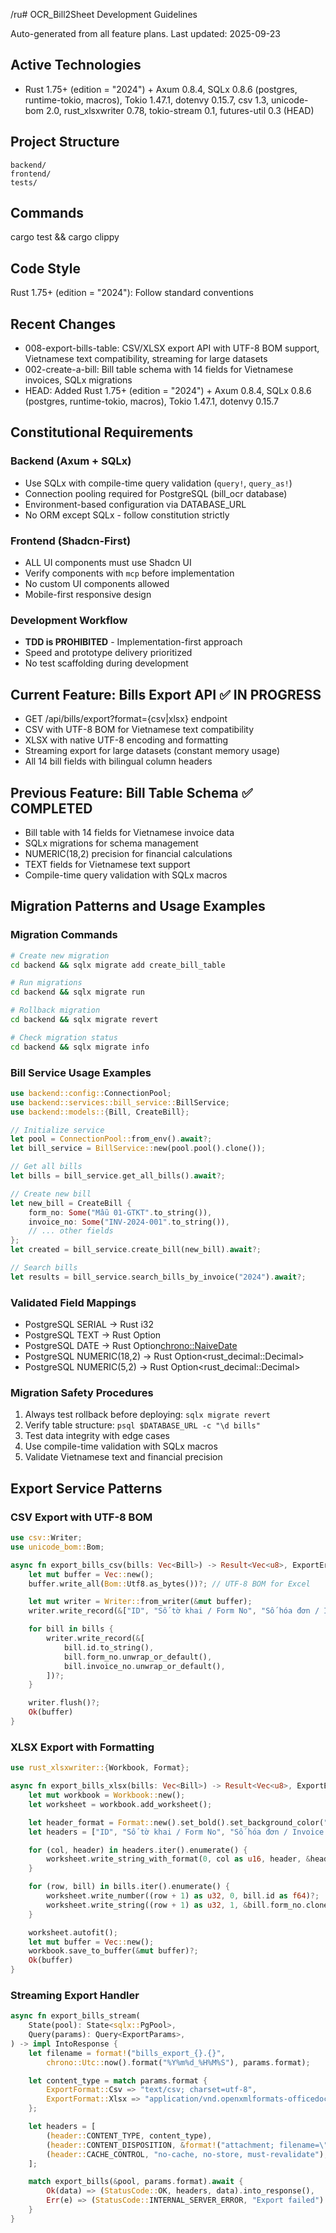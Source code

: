 ﻿/ru# OCR_Bill2Sheet Development Guidelines

Auto-generated from all feature plans. Last updated: 2025-09-23

## Active Technologies
- Rust 1.75+ (edition = "2024") + Axum 0.8.4, SQLx 0.8.6 (postgres, runtime-tokio, macros), Tokio 1.47.1, dotenvy 0.15.7, csv 1.3, unicode-bom 2.0, rust_xlsxwriter 0.78, tokio-stream 0.1, futures-util 0.3 (HEAD)

## Project Structure
```
backend/
frontend/
tests/
```

## Commands
cargo test && cargo clippy

## Code Style
Rust 1.75+ (edition = "2024"): Follow standard conventions

## Recent Changes
- 008-export-bills-table: CSV/XLSX export API with UTF-8 BOM support, Vietnamese text compatibility, streaming for large datasets
- 002-create-a-bill: Bill table schema with 14 fields for Vietnamese invoices, SQLx migrations
- HEAD: Added Rust 1.75+ (edition = "2024") + Axum 0.8.4, SQLx 0.8.6 (postgres, runtime-tokio, macros), Tokio 1.47.1, dotenvy 0.15.7

<!-- MANUAL ADDITIONS START -->

## Constitutional Requirements

### Backend (Axum + SQLx)
- Use SQLx with compile-time query validation (`query!`, `query_as!`)
- Connection pooling required for PostgreSQL (bill_ocr database)
- Environment-based configuration via DATABASE_URL
- No ORM except SQLx - follow constitution strictly

### Frontend (Shadcn-First)
- ALL UI components must use Shadcn UI
- Verify components with `mcp` before implementation
- No custom UI components allowed
- Mobile-first responsive design

### Development Workflow
- **TDD is PROHIBITED** - Implementation-first approach
- Speed and prototype delivery prioritized
- No test scaffolding during development

## Current Feature: Bills Export API ✅ IN PROGRESS
- GET /api/bills/export?format={csv|xlsx} endpoint
- CSV with UTF-8 BOM for Vietnamese text compatibility
- XLSX with native UTF-8 encoding and formatting
- Streaming export for large datasets (constant memory usage)
- All 14 bill fields with bilingual column headers

## Previous Feature: Bill Table Schema ✅ COMPLETED
- Bill table with 14 fields for Vietnamese invoice data
- SQLx migrations for schema management
- NUMERIC(18,2) precision for financial calculations
- TEXT fields for Vietnamese text support
- Compile-time query validation with SQLx macros

## Migration Patterns and Usage Examples

### Migration Commands
```bash
# Create new migration
cd backend && sqlx migrate add create_bill_table

# Run migrations
cd backend && sqlx migrate run

# Rollback migration
cd backend && sqlx migrate revert

# Check migration status
cd backend && sqlx migrate info
```

### Bill Service Usage Examples
```rust
use backend::config::ConnectionPool;
use backend::services::bill_service::BillService;
use backend::models::{Bill, CreateBill};

// Initialize service
let pool = ConnectionPool::from_env().await?;
let bill_service = BillService::new(pool.pool().clone());

// Get all bills
let bills = bill_service.get_all_bills().await?;

// Create new bill
let new_bill = CreateBill {
    form_no: Some("Mẫu 01-GTKT".to_string()),
    invoice_no: Some("INV-2024-001".to_string()),
    // ... other fields
};
let created = bill_service.create_bill(new_bill).await?;

// Search bills
let results = bill_service.search_bills_by_invoice("2024").await?;
```

### Validated Field Mappings
- PostgreSQL SERIAL → Rust i32
- PostgreSQL TEXT → Rust Option<String>
- PostgreSQL DATE → Rust Option<chrono::NaiveDate>
- PostgreSQL NUMERIC(18,2) → Rust Option<rust_decimal::Decimal>
- PostgreSQL NUMERIC(5,2) → Rust Option<rust_decimal::Decimal>

### Migration Safety Procedures
1. Always test rollback before deploying: `sqlx migrate revert`
2. Verify table structure: `psql $DATABASE_URL -c "\d bills"`
3. Test data integrity with edge cases
4. Use compile-time validation with SQLx macros
5. Validate Vietnamese text and financial precision

## Export Service Patterns

### CSV Export with UTF-8 BOM
```rust
use csv::Writer;
use unicode_bom::Bom;

async fn export_bills_csv(bills: Vec<Bill>) -> Result<Vec<u8>, ExportError> {
    let mut buffer = Vec::new();
    buffer.write_all(Bom::Utf8.as_bytes())?; // UTF-8 BOM for Excel

    let mut writer = Writer::from_writer(&mut buffer);
    writer.write_record(&["ID", "Số tờ khai / Form No", "Số hóa đơn / Invoice No"])?;

    for bill in bills {
        writer.write_record(&[
            bill.id.to_string(),
            bill.form_no.unwrap_or_default(),
            bill.invoice_no.unwrap_or_default(),
        ])?;
    }

    writer.flush()?;
    Ok(buffer)
}
```

### XLSX Export with Formatting
```rust
use rust_xlsxwriter::{Workbook, Format};

async fn export_bills_xlsx(bills: Vec<Bill>) -> Result<Vec<u8>, ExportError> {
    let mut workbook = Workbook::new();
    let worksheet = workbook.add_worksheet();

    let header_format = Format::new().set_bold().set_background_color("#D9EDF7");
    let headers = ["ID", "Số tờ khai / Form No", "Số hóa đơn / Invoice No"];

    for (col, header) in headers.iter().enumerate() {
        worksheet.write_string_with_format(0, col as u16, header, &header_format)?;
    }

    for (row, bill) in bills.iter().enumerate() {
        worksheet.write_number((row + 1) as u32, 0, bill.id as f64)?;
        worksheet.write_string((row + 1) as u32, 1, &bill.form_no.clone().unwrap_or_default())?;
    }

    worksheet.autofit();
    let mut buffer = Vec::new();
    workbook.save_to_buffer(&mut buffer)?;
    Ok(buffer)
}
```

### Streaming Export Handler
```rust
async fn export_bills_stream(
    State(pool): State<sqlx::PgPool>,
    Query(params): Query<ExportParams>,
) -> impl IntoResponse {
    let filename = format!("bills_export_{}.{}",
        chrono::Utc::now().format("%Y%m%d_%H%M%S"), params.format);

    let content_type = match params.format {
        ExportFormat::Csv => "text/csv; charset=utf-8",
        ExportFormat::Xlsx => "application/vnd.openxmlformats-officedocument.spreadsheetml.sheet",
    };

    let headers = [
        (header::CONTENT_TYPE, content_type),
        (header::CONTENT_DISPOSITION, &format!("attachment; filename=\"{}\"", filename)),
        (header::CACHE_CONTROL, "no-cache, no-store, must-revalidate"),
    ];

    match export_bills(&pool, params.format).await {
        Ok(data) => (StatusCode::OK, headers, data).into_response(),
        Err(e) => (StatusCode::INTERNAL_SERVER_ERROR, "Export failed").into_response(),
    }
}
```

<!-- MANUAL ADDITIONS END -->




